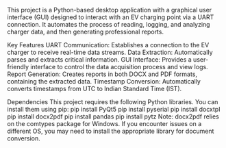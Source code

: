 This project is a Python-based desktop application with a graphical user interface (GUI) designed to interact with an EV charging point via a UART connection. It automates the process of reading, logging, and analyzing charger data, and then generating professional reports.

Key Features
UART Communication: Establishes a connection to the EV charger to receive real-time data streams.
Data Extraction: Automatically parses and extracts critical information.
GUI Interface: Provides a user-friendly interface to control the data acquisition process and view logs.
Report Generation: Creates reports in both DOCX and PDF formats, containing the extracted data.
Timestamp Conversion: Automatically converts timestamps from UTC to Indian Standard Time (IST).

Dependencies
This project requires the following Python libraries. You can install them using pip:
pip install PyQt5
pip install pyserial
pip install docxtpl
pip install docx2pdf
pip install pandas
pip install pytz
Note: docx2pdf relies on the comtypes package for Windows. If you encounter issues on a different OS, you may need to install the appropriate library for document conversion.
